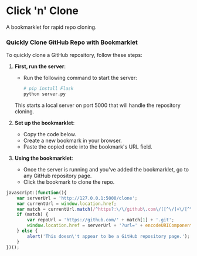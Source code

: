 # Click 'n' Clone 
A bookmarklet for rapid repo cloning.


### Quickly Clone GitHub Repo with Bookmarklet

To quickly clone a GitHub repository, follow these steps:

1. **First, run the server**:
   - Run the following command to start the server:
     ```bash
     # pip install Flask
     python server.py
     ```
   This starts a local server on port 5000 that will handle the repository cloning.

2. **Set up the bookmarklet**:
   - Copy the code below.
   - Create a new bookmark in your browser.
   - Paste the copied code into the bookmark's URL field.

3. **Using the bookmarklet**:
   - Once the server is running and you've added the bookmarklet, go to any GitHub repository page.
   - Click the bookmark to clone the repo.

```javascript
javascript:(function(){
    var serverUrl = 'http://127.0.0.1:5000/clone';
    var currentUrl = window.location.href;
    var match = currentUrl.match(/^https?:\/\/github\.com\/([^\/]+\/[^\/]+)/);
    if (match) {
        var repoUrl = 'https://github.com/' + match[1] + '.git';
        window.location.href = serverUrl + '?url=' + encodeURIComponent(repoUrl);
    } else {
        alert('This doesn\'t appear to be a GitHub repository page.');
    }
})();

